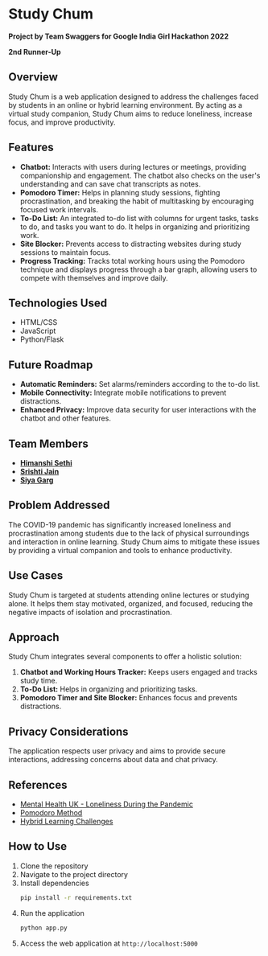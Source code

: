 # Study Chum

**Project by Team Swaggers for Google India Girl Hackathon 2022**

**2nd Runner-Up**

## Overview
Study Chum is a web application designed to address the challenges faced by students in an online or hybrid learning environment. By acting as a virtual study companion, Study Chum aims to reduce loneliness, increase focus, and improve productivity.

## Features
- **Chatbot:** Interacts with users during lectures or meetings, providing companionship and engagement. The chatbot also checks on the user's understanding and can save chat transcripts as notes.
- **Pomodoro Timer:** Helps in planning study sessions, fighting procrastination, and breaking the habit of multitasking by encouraging focused work intervals.
- **To-Do List:** An integrated to-do list with columns for urgent tasks, tasks to do, and tasks you want to do. It helps in organizing and prioritizing work.
- **Site Blocker:** Prevents access to distracting websites during study sessions to maintain focus.
- **Progress Tracking:** Tracks total working hours using the Pomodoro technique and displays progress through a bar graph, allowing users to compete with themselves and improve daily.

## Technologies Used
- HTML/CSS
- JavaScript
- Python/Flask

## Future Roadmap
- **Automatic Reminders:** Set alarms/reminders according to the to-do list.
- **Mobile Connectivity:** Integrate mobile notifications to prevent distractions.
- **Enhanced Privacy:** Improve data security for user interactions with the chatbot and other features.

## Team Members
- [**Himanshi Sethi**](https://github.com/himanshi510)
- [**Srishti Jain**](https://github.com/srishti20543)
- [**Siya Garg**](https://github.com/siyag12)

## Problem Addressed
The COVID-19 pandemic has significantly increased loneliness and procrastination among students due to the lack of physical surroundings and interaction in online learning. Study Chum aims to mitigate these issues by providing a virtual companion and tools to enhance productivity.

## Use Cases
Study Chum is targeted at students attending online lectures or studying alone. It helps them stay motivated, organized, and focused, reducing the negative impacts of isolation and procrastination.

## Approach
Study Chum integrates several components to offer a holistic solution:
1. **Chatbot and Working Hours Tracker:** Keeps users engaged and tracks study time.
2. **To-Do List:** Helps in organizing and prioritizing tasks.
3. **Pomodoro Timer and Site Blocker:** Enhances focus and prevents distractions.

## Privacy Considerations
The application respects user privacy and aims to provide secure interactions, addressing concerns about data and chat privacy.

## References
- [Mental Health UK - Loneliness During the Pandemic](https://www.insendi.com/news-and-updates/loneliness-and-learning-the-impact-of-covid-19-on-adult-learners)
- [Pomodoro Method](https://friday.app/p/pomodoro-method)
- [Hybrid Learning Challenges](https://www.nvcc.edu/hybrid/student/challenges.html)

## How to Use
1. Clone the repository
2. Navigate to the project directory
3. Install dependencies
   ```bash
   pip install -r requirements.txt
   ```
4. Run the application
   ```bash
   python app.py
   ```
5. Access the web application at `http://localhost:5000`
